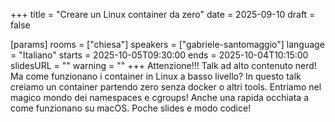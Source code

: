 +++
title = "Creare un Linux container da zero"
date = 2025-09-10
draft = false

[params]
rooms = ["chiesa"]
speakers = ["gabriele-santomaggio"]
language = "Italiano"
starts = 2025-10-05T09:30:00
ends = 2025-10-04T10:15:00
slidesURL = ""
warning = ""
+++
Attenzione!!! Talk ad alto contenuto nerd!
Ma come funzionano i container in Linux a basso livello?
In questo talk creiamo un container partendo zero senza docker o altri tools.
Entriamo nel magico mondo dei namespaces e cgroups!
Anche una rapida occhiata a come funzionano su macOS.
Poche slides e modo codice! 
